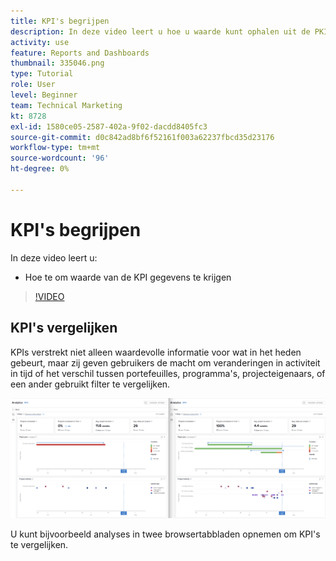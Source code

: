 ```yaml
---
title: KPI's begrijpen
description: In deze video leert u hoe u waarde kunt ophalen uit de PKI-gegevens in [!DNL  Workfront].
activity: use
feature: Reports and Dashboards
thumbnail: 335046.png
type: Tutorial
role: User
level: Beginner
team: Technical Marketing
kt: 8728
exl-id: 1580ce05-2587-402a-9f02-dacdd8405fc3
source-git-commit: d0c842ad8bf6f52161f003a62237fbcd35d23176
workflow-type: tm+mt
source-wordcount: '96'
ht-degree: 0%

---
```


# KPI&#39;s begrijpen

In deze video leert u:

* Hoe te om waarde van de KPI gegevens te krijgen

>[!VIDEO](https://video.tv.adobe.com/v/335046/?quality=12)

## KPI&#39;s vergelijken

KPIs verstrekt niet alleen waardevolle informatie voor wat in het heden gebeurt, maar zij geven gebruikers de macht om veranderingen in activiteit in tijd of het verschil tussen portefeuilles, programma&#39;s, projecteigenaars, of een ander gebruikt filter te vergelijken.

![Een afbeelding die twee browsertabbladen naast elkaar weergeeft](assets/section-2-0.png)

U kunt bijvoorbeeld analyses in twee browsertabbladen opnemen om KPI&#39;s te vergelijken.
